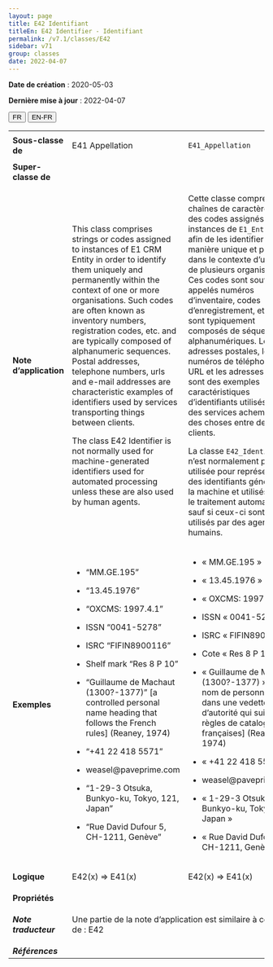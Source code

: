 ```yaml
---
layout: page
title: E42 Identifiant
titleEn: E42 Identifier - Identifiant
permalink: /v7.1/classes/E42
sidebar: v71
group: classes
date: 2022-04-07
---
```


**Date de création** : 2020-05-03

**Dernière mise à jour** : 2022-04-07

<div class="lang-buttons">
  <button id="fr" class="activate">FR</button>
  <button id="en-fr">EN-FR</button>
</div>

<table>
				<tbody>
				<tr>
					<td><strong>Sous-classe de</strong></td>
					<td class="en"><p>E41 Appellation</p>
							</td>
						<td><p><code class="language-plaintext highlighter-rouge">E41_Appellation</code></p>
							</td>
						</tr>
					<tr>
					<td><strong>Super-classe de</strong></td>
					<td class="en"><p></p>
							</td>
						<td><p></p>
							</td>
						</tr>
					<tr>
					<td><strong>Note d’application</strong></td>
					<td class="en"><p>This class comprises strings or codes assigned to instances of E1 CRM Entity in order to identify them uniquely and permanently within the context of one or more organisations. Such codes are often known as inventory numbers, registration codes, etc. and are typically composed of alphanumeric sequences. Postal addresses, telephone numbers, urls and e-mail addresses are characteristic examples of identifiers used by services transporting things between clients.</p>
							<p>The class E42 Identifier is not normally used for machine-generated identifiers used for automated processing unless these are also used by human agents.</p>
							</td>
						<td><p>Cette classe comprend des chaînes de caractères ou des codes assignés à des instances de <code class="language-plaintext highlighter-rouge">E1_Entité_CRM</code> afin de les identifier de manière unique et pérenne dans le contexte d’une ou de plusieurs organisations. Ces codes sont souvent appelés numéros d’inventaire, codes d’enregistrement, etc. et sont typiquement composés de séquences alphanumériques. Les adresses postales, les numéros de téléphone, les URL et les adresses courriel sont des exemples caractéristiques d’identifiants utilisés par des services acheminant des choses entre des clients. </p>
							<p></p>
							<p>La classe <code class="language-plaintext highlighter-rouge">E42_Identifiant</code> n’est normalement pas utilisée pour représenter des identifiants générés par la machine et utilisés pour le traitement automatisé, sauf si ceux-ci sont aussi utilisés par des agents humains. </p>
							</td>
						</tr>
					<tr>
					<td><strong>Exemples</strong></td>
					<td class="en"><ul><li><p>“MM.GE.195”</p>
							</li>
									<li><p>“13.45.1976”</p>
							</li>
										<li><p>“OXCMS: 1997.4.1”</p>
							</li>
										<li><p>ISSN “0041-5278”</p>
							</li>
										<li><p>ISRC “FIFIN8900116”</p>
							</li>
										<li><p>Shelf mark “Res 8 P 10”</p>
							</li>
										<li><p>“Guillaume de Machaut (1300?-1377)” [a controlled personal name heading that follows the French rules] (Reaney, 1974)</p>
							</li>
										<li><p>“+41 22 418 5571”</p>
							</li>
										<li><p>weasel@paveprime.com</p>
							</li>
										<li><p>“1-29-3 Otsuka, Bunkyo-ku, Tokyo, 121, Japan”</p>
							</li>
										<li><p>“Rue David Dufour 5, CH-1211, Genève”</p>
							</li></ul>
										</td>
						<td><ul><li><p>« MM.GE.195 »</p>
							</li>
									<li><p>« 13.45.1976 »</p>
							</li>
										<li><p>« OXCMS: 1997.4.1 »</p>
							</li>
										<li><p>ISSN « 0041-5278 »</p>
							</li>
										<li><p>ISRC « FIFIN8900116 »</p>
							</li>
										<li><p>Cote « Res 8 P 10 »</p>
							</li>
										<li><p>« Guillaume de Machaut (1300?-1377) » [un nom de personne utilisé dans une vedette d’autorité qui suit les règles de catalogage françaises] (Reaney, 1974)</p>
							</li>
										<li><p>« +41 22 418 5571 »</p>
							</li>
										<li><p>weasel@paveprime.com</p>
							</li>
										<li><p>« 1-29-3 Otsuka, Bunkyo-ku, Tokyo, 121, Japan »</p>
							</li>
										<li><p>« Rue David Dufour 5, CH-1211, Genève »</p>
							</li></ul>
										</td>
						</tr>
					<tr>
					<td><strong>Logique</strong></td>
					<td class="en"><p>E42(x) ⇒ E41(x)</p>
							</td>
						<td><p>E42(x) ⇒ E41(x)</p>
							</td>
						</tr>
					<tr>
					<td><strong>Propriétés</strong></td>
					<td class="en"><p></p>
							</td>
						<td><p></p>
							</td>
						</tr>
					<tr>
					<td><strong><em>Note traducteur</em></strong></td>
					<td colspan="2"><p>Une partie de la note d’application est similaire à celle(s) de : E42</p>
							</td>
						</tr>
					<tr>
					<td><strong><em>Références</em></strong></td>
					<td colspan="2"><p><em></em></p>
							</td>
						</tr>
					</tbody>
				</table>
				